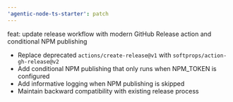 ```yaml
---
'agentic-node-ts-starter': patch
---
```


feat: update release workflow with modern GitHub Release action and conditional NPM publishing

- Replace deprecated `actions/create-release@v1` with `softprops/action-gh-release@v2`
- Add conditional NPM publishing that only runs when NPM_TOKEN is configured
- Add informative logging when NPM publishing is skipped
- Maintain backward compatibility with existing release process
